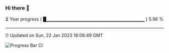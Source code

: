 ### Hi there 👋

⏳ Year progress { █▁▁▁▁▁▁▁▁▁▁▁▁▁▁▁▁▁▁▁▁▁▁▁▁▁▁▁▁▁ } 5.96 %

---

⏰ Updated on Sun, 22 Jan 2023 18:08:49 GMT

![Progress Bar CI](https://github.com/Shyam-Makwana/GitHub-Actions-Demo/workflows/Progress%20Bar%20CI/badge.svg)

